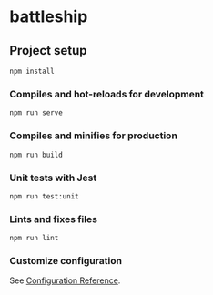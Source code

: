 # battleship

## Project setup

```
npm install
```

### Compiles and hot-reloads for development

```
npm run serve
```

### Compiles and minifies for production

```
npm run build
```

### Unit tests with Jest

```
npm run test:unit
```

### Lints and fixes files

```
npm run lint
```

### Customize configuration

See [Configuration Reference](https://cli.vuejs.org/config/).

